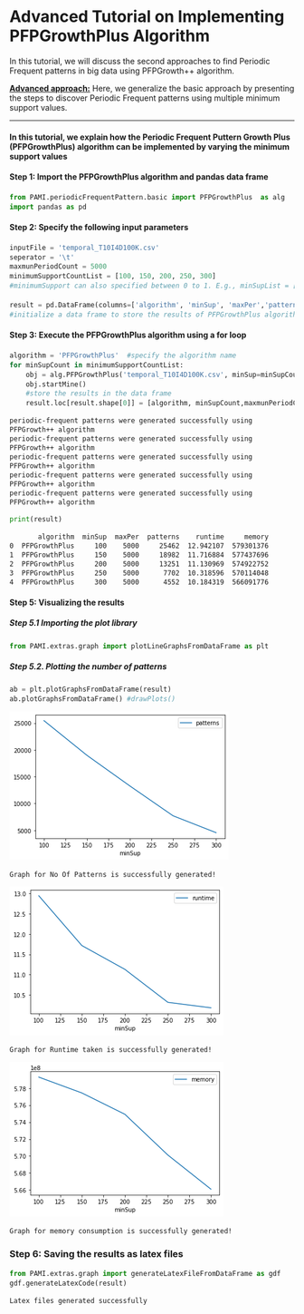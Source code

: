 # Advanced Tutorial on Implementing PFPGrowthPlus Algorithm

In this tutorial, we will discuss the second approaches to find Periodic Frequent patterns in big data using PFPGrowth++ algorithm.

[__Advanced approach:__](#advApproach) Here, we generalize the basic approach by presenting the steps to discover Periodic Frequent patterns using multiple minimum support values.

***

#### In this tutorial, we explain how the Periodic Frequent Puttern Growth Plus (PFPGrowthPlus) algorithm  can be implemented by varying the minimum support values

#### Step 1: Import the PFPGrowthPlus algorithm and pandas data frame


```python
from PAMI.periodicFrequentPattern.basic import PFPGrowthPlus  as alg
import pandas as pd
```

#### Step 2: Specify the following input parameters


```python
inputFile = 'temporal_T10I4D100K.csv'
seperator = '\t'
maxmunPeriodCount = 5000
minimumSupportCountList = [100, 150, 200, 250, 300] 
#minimumSupport can also specified between 0 to 1. E.g., minSupList = [0.005, 0.006, 0.007, 0.008, 0.009]

result = pd.DataFrame(columns=['algorithm', 'minSup', 'maxPer','patterns', 'runtime', 'memory']) 
#initialize a data frame to store the results of PFPGrowthPlus algorithm
```

#### Step 3: Execute the PFPGrowthPlus algorithm using a for loop


```python
algorithm = 'PFPGrowthPlus'  #specify the algorithm name
for minSupCount in minimumSupportCountList:
    obj = alg.PFPGrowthPlus('temporal_T10I4D100K.csv', minSup=minSupCount,maxPer=maxmunPeriodCount, sep=seperator)
    obj.startMine()
    #store the results in the data frame
    result.loc[result.shape[0]] = [algorithm, minSupCount,maxmunPeriodCount, len(obj.getPatterns()), obj.getRuntime(), obj.getMemoryRSS()]

```

    periodic-frequent patterns were generated successfully using PFPGrowth++ algorithm 
    periodic-frequent patterns were generated successfully using PFPGrowth++ algorithm 
    periodic-frequent patterns were generated successfully using PFPGrowth++ algorithm 
    periodic-frequent patterns were generated successfully using PFPGrowth++ algorithm 
    periodic-frequent patterns were generated successfully using PFPGrowth++ algorithm 



```python
print(result)
```

           algorithm  minSup  maxPer  patterns    runtime     memory
    0  PFPGrowthPlus     100    5000     25462  12.942107  579301376
    1  PFPGrowthPlus     150    5000     18982  11.716884  577437696
    2  PFPGrowthPlus     200    5000     13251  11.130969  574922752
    3  PFPGrowthPlus     250    5000      7702  10.318596  570114048
    4  PFPGrowthPlus     300    5000      4552  10.184319  566091776


#### Step 5: Visualizing the results

##### Step 5.1 Importing the plot library


```python
from PAMI.extras.graph import plotLineGraphsFromDataFrame as plt
```

##### Step 5.2. Plotting the number of patterns


```python
ab = plt.plotGraphsFromDataFrame(result)
ab.plotGraphsFromDataFrame() #drawPlots()
```


    
![png](output_15_0.png)
    


    Graph for No Of Patterns is successfully generated!



    
![png](output_15_2.png)
    


    Graph for Runtime taken is successfully generated!



    
![png](output_15_4.png)
    


    Graph for memory consumption is successfully generated!


### Step 6: Saving the results as latex files


```python
from PAMI.extras.graph import generateLatexFileFromDataFrame as gdf
gdf.generateLatexCode(result)
```

    Latex files generated successfully

